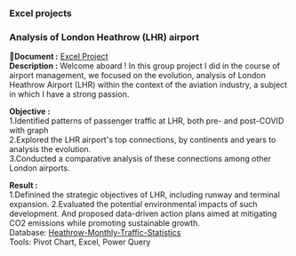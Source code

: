 ### Excel projects

### Analysis of London Heathrow (LHR) airport
:open_file_folder:**Document :** [Excel Project](https://github.com/chungyuenleung/excelproject/blob/main/Heathrow.pdf) <br>
**Description :** Welcome aboard ! In this group project I did in the course of airport management, we focused on the evolution, analysis of London Heathrow Airport (LHR) within the context of the aviation industry, a subject in which I have a strong passion.<br> 

**Objective :**<br>
1.Identified patterns of passenger traffic at LHR, both pre- and post-COVID with graph<br>
2.Explored the LHR airport's top connections, by continents and years to analysis the evolution.<br>
3.Conducted a comparative analysis of these connections among other London airports.<br>

**Result :**<br>
1.Definined the strategic objectives of LHR, including runway and terminal expansion.
2.Evaluated the potential environmental impacts of such development. And proposed data-driven action plans aimed at mitigating CO2 emissions while promoting sustainable growth.<br>
Database: [Heathrow-Monthly-Traffic-Statistics](https://github.com/chungyuenleung/excelproject/blob/main/Nov-21-Heathrow-Monthly-Traffic-Statistics.xlsx) <br>
Tools: Pivot Chart, Excel, Power Query <br>
